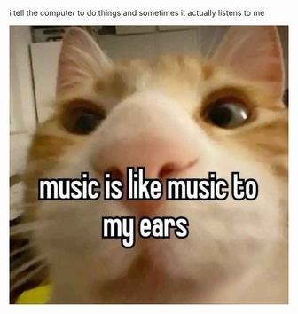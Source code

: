 i tell the computer to do things and sometimes it actually listens to me
<!--START_SECTION:update_image-->
<img src=https://raw.githubusercontent.com/sneakykestrel/sneakykestrel/main/.github/images/music-to-my-ears.png height="" width="" align=left alt=kitty />
<!--END_SECTION:update_image-->

